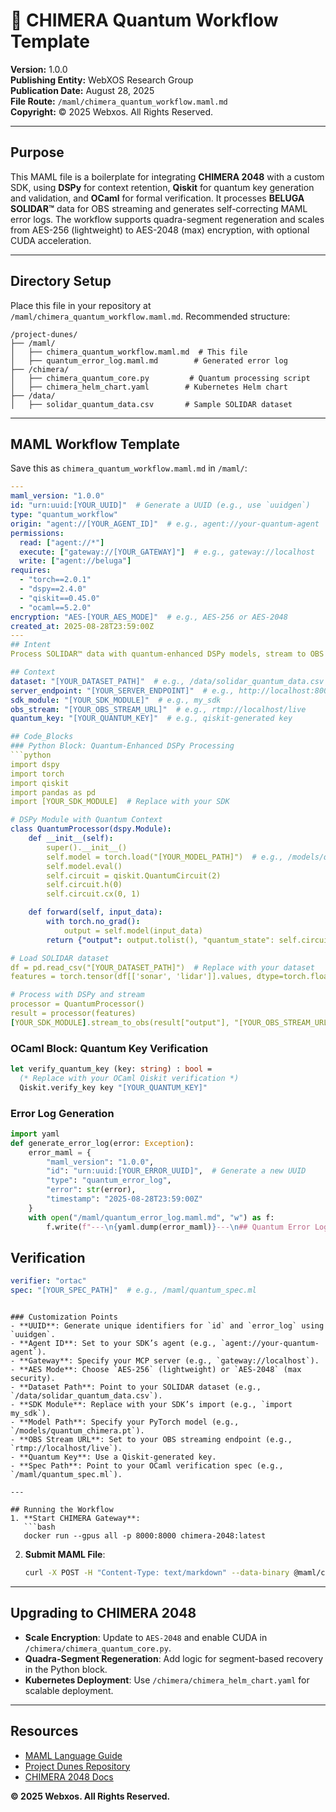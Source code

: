 # 🐪 CHIMERA Quantum Workflow Template

**Version:** 1.0.0  
**Publishing Entity:** WebXOS Research Group  
**Publication Date:** August 28, 2025  
**File Route:** `/maml/chimera_quantum_workflow.maml.md`  
**Copyright:** © 2025 Webxos. All Rights Reserved.

---

## Purpose
This MAML file is a boilerplate for integrating **CHIMERA 2048** with a custom SDK, using **DSPy** for context retention, **Qiskit** for quantum key generation and validation, and **OCaml** for formal verification. It processes **BELUGA SOLIDAR™** data for OBS streaming and generates self-correcting MAML error logs. The workflow supports quadra-segment regeneration and scales from AES-256 (lightweight) to AES-2048 (max) encryption, with optional CUDA acceleration.

---

## Directory Setup
Place this file in your repository at `/maml/chimera_quantum_workflow.maml.md`. Recommended structure:
```
/project-dunes/
├── /maml/
│   ├── chimera_quantum_workflow.maml.md  # This file
│   ├── quantum_error_log.maml.md        # Generated error log
├── /chimera/
│   ├── chimera_quantum_core.py         # Quantum processing script
│   ├── chimera_helm_chart.yaml        # Kubernetes Helm chart
├── /data/
│   ├── solidar_quantum_data.csv       # Sample SOLIDAR dataset
```

---

## MAML Workflow Template
Save this as `chimera_quantum_workflow.maml.md` in `/maml/`:

```yaml
---
maml_version: "1.0.0"
id: "urn:uuid:[YOUR_UUID]"  # Generate a UUID (e.g., use `uuidgen`)
type: "quantum_workflow"
origin: "agent://[YOUR_AGENT_ID]"  # e.g., agent://your-quantum-agent
permissions:
  read: ["agent://*"]
  execute: ["gateway://[YOUR_GATEWAY]"]  # e.g., gateway://localhost
  write: ["agent://beluga"]
requires:
  - "torch==2.0.1"
  - "dspy==2.4.0"
  - "qiskit==0.45.0"
  - "ocaml==5.2.0"
encryption: "AES-[YOUR_AES_MODE]"  # e.g., AES-256 or AES-2048
created_at: 2025-08-28T23:59:00Z
---
## Intent
Process SOLIDAR™ data with quantum-enhanced DSPy models, stream to OBS via BELUGA, and validate with Qiskit.

## Context
dataset: "[YOUR_DATASET_PATH]"  # e.g., /data/solidar_quantum_data.csv
server_endpoint: "[YOUR_SERVER_ENDPOINT]"  # e.g., http://localhost:8000
sdk_module: "[YOUR_SDK_MODULE]"  # e.g., my_sdk
obs_stream: "[YOUR_OBS_STREAM_URL]"  # e.g., rtmp://localhost/live
quantum_key: "[YOUR_QUANTUM_KEY]"  # e.g., qiskit-generated key

## Code_Blocks
### Python Block: Quantum-Enhanced DSPy Processing
```python
import dspy
import torch
import qiskit
import pandas as pd
import [YOUR_SDK_MODULE]  # Replace with your SDK

# DSPy Module with Quantum Context
class QuantumProcessor(dspy.Module):
    def __init__(self):
        super().__init__()
        self.model = torch.load("[YOUR_MODEL_PATH]")  # e.g., /models/quantum_chimera.pt
        self.model.eval()
        self.circuit = qiskit.QuantumCircuit(2)
        self.circuit.h(0)
        self.circuit.cx(0, 1)

    def forward(self, input_data):
        with torch.no_grad():
            output = self.model(input_data)
        return {"output": output.tolist(), "quantum_state": self.circuit}

# Load SOLIDAR dataset
df = pd.read_csv("[YOUR_DATASET_PATH]")  # Replace with your dataset
features = torch.tensor(df[['sonar', 'lidar']].values, dtype=torch.float32)

# Process with DSPy and stream
processor = QuantumProcessor()
result = processor(features)
[YOUR_SDK_MODULE].stream_to_obs(result["output"], "[YOUR_OBS_STREAM_URL]")  # Stream to OBS
```

### OCaml Block: Quantum Key Verification
```ocaml
let verify_quantum_key (key: string) : bool =
  (* Replace with your OCaml Qiskit verification *)
  Qiskit.verify_key key "[YOUR_QUANTUM_KEY]"
```

### Error Log Generation
```python
import yaml
def generate_error_log(error: Exception):
    error_maml = {
        "maml_version": "1.0.0",
        "id": "urn:uuid:[YOUR_ERROR_UUID]",  # Generate a new UUID
        "type": "quantum_error_log",
        "error": str(error),
        "timestamp": "2025-08-28T23:59:00Z"
    }
    with open("/maml/quantum_error_log.maml.md", "w") as f:
        f.write(f"---\n{yaml.dump(error_maml)}---\n## Quantum Error Log\n{str(error)}")
```

## Verification
```yaml
verifier: "ortac"
spec: "[YOUR_SPEC_PATH]"  # e.g., /maml/quantum_spec.ml
```
```

### Customization Points
- **UUID**: Generate unique identifiers for `id` and `error_log` using `uuidgen`.
- **Agent ID**: Set to your SDK’s agent (e.g., `agent://your-quantum-agent`).
- **Gateway**: Specify your MCP server (e.g., `gateway://localhost`).
- **AES Mode**: Choose `AES-256` (lightweight) or `AES-2048` (max security).
- **Dataset Path**: Point to your SOLIDAR dataset (e.g., `/data/solidar_quantum_data.csv`).
- **SDK Module**: Replace with your SDK’s import (e.g., `import my_sdk`).
- **Model Path**: Specify your PyTorch model (e.g., `/models/quantum_chimera.pt`).
- **OBS Stream URL**: Set to your OBS streaming endpoint (e.g., `rtmp://localhost/live`).
- **Quantum Key**: Use a Qiskit-generated key.
- **Spec Path**: Point to your OCaml verification spec (e.g., `/maml/quantum_spec.ml`).

---

## Running the Workflow
1. **Start CHIMERA Gateway**:
   ```bash
   docker run --gpus all -p 8000:8000 chimera-2048:latest
   ```
2. **Submit MAML File**:
   ```bash
   curl -X POST -H "Content-Type: text/markdown" --data-binary @maml/chimera_quantum_workflow.maml.md [YOUR_SERVER_ENDPOINT]/execute
   ```

---

## Upgrading to CHIMERA 2048
- **Scale Encryption**: Update to `AES-2048` and enable CUDA in `/chimera/chimera_quantum_core.py`.
- **Quadra-Segment Regeneration**: Add logic for segment-based recovery in the Python block.
- **Kubernetes Deployment**: Use `/chimera/chimera_helm_chart.yaml` for scalable deployment.

---

## Resources
- [MAML Language Guide](https://github.com/webxos/maml-language-guide)
- [Project Dunes Repository](https://github.com/webxos/project-dunes)
- [CHIMERA 2048 Docs](https://github.com/webxos/chimera-2048)

**© 2025 Webxos. All Rights Reserved.**